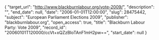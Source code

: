 {
  "target_url": "http://www.blackburnlabour.org/vote-2009/", 
  "description": "", 
  "end_date": null, 
  "date": "2006-01-01T12:00:00", 
  "slug": 28475442, 
  "subject": "European Parliament Elections 2009", 
  "publisher": "blackburnlabour.org", 
  "open_access": true, 
  "title": "Blackburn Labour Party: Vote 2009", 
  "record_id": "20060101T120000/ccVt+xQZzBIoTAnF1mH2pw==", 
  "start_date": null
}

